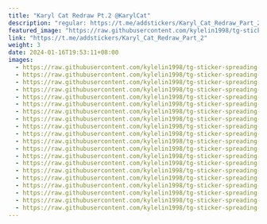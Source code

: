 ```yaml
---
title: "Karyl Cat Redraw Pt.2 @KarylCat"
description: "regular: https://t.me/addstickers/Karyl_Cat_Redraw_Part_2"
featured_image: "https://raw.githubusercontent.com/kylelin1998/tg-sticker-spreading-worldwide-images/main/img/785907d3-e812-4393-9a29-df4ba267833b.jpg"
link: "https://t.me/addstickers/Karyl_Cat_Redraw_Part_2"
weight: 3
date: 2024-01-16T19:53:11+08:00
images:
  - https://raw.githubusercontent.com/kylelin1998/tg-sticker-spreading-worldwide-images/main/img/785907d3-e812-4393-9a29-df4ba267833b.jpg
  - https://raw.githubusercontent.com/kylelin1998/tg-sticker-spreading-worldwide-images/main/img/483d14c6-242a-4491-9f2d-31e3b7af23bf.jpg
  - https://raw.githubusercontent.com/kylelin1998/tg-sticker-spreading-worldwide-images/main/img/aaa3653a-b507-475e-9c2f-e763e4d457dd.jpg
  - https://raw.githubusercontent.com/kylelin1998/tg-sticker-spreading-worldwide-images/main/img/c3b2020d-fa48-4cb4-8cd0-de30361c10ce.jpg
  - https://raw.githubusercontent.com/kylelin1998/tg-sticker-spreading-worldwide-images/main/img/7cd9a0f8-0d62-4ee5-abf7-db76be3294f9.jpg
  - https://raw.githubusercontent.com/kylelin1998/tg-sticker-spreading-worldwide-images/main/img/bfd58193-f870-480d-8715-e4513955d526.jpg
  - https://raw.githubusercontent.com/kylelin1998/tg-sticker-spreading-worldwide-images/main/img/ba119303-ea8d-4f4e-967b-2f90ebeaa882.jpg
  - https://raw.githubusercontent.com/kylelin1998/tg-sticker-spreading-worldwide-images/main/img/72160fb3-f1c8-429e-8aa6-5055edb95a13.jpg
  - https://raw.githubusercontent.com/kylelin1998/tg-sticker-spreading-worldwide-images/main/img/df992083-d500-479e-b494-0f31789c8adb.jpg
  - https://raw.githubusercontent.com/kylelin1998/tg-sticker-spreading-worldwide-images/main/img/1fc333bf-3330-47e1-b94f-a96b522c6e4d.jpg
  - https://raw.githubusercontent.com/kylelin1998/tg-sticker-spreading-worldwide-images/main/img/3977930f-f3b9-44c3-8fc1-f0c58822e09e.jpg
  - https://raw.githubusercontent.com/kylelin1998/tg-sticker-spreading-worldwide-images/main/img/ac881890-c971-4310-9aad-b795457f96da.jpg
  - https://raw.githubusercontent.com/kylelin1998/tg-sticker-spreading-worldwide-images/main/img/5ea6c62e-7411-462c-b47d-3216e3cca952.jpg
  - https://raw.githubusercontent.com/kylelin1998/tg-sticker-spreading-worldwide-images/main/img/44b3e5f3-9e56-41f6-9d5d-e6737b3593e6.jpg
  - https://raw.githubusercontent.com/kylelin1998/tg-sticker-spreading-worldwide-images/main/img/feec75f7-ea06-4085-92a5-b95690a81850.jpg
  - https://raw.githubusercontent.com/kylelin1998/tg-sticker-spreading-worldwide-images/main/img/ba2cc6dd-8b58-4679-bc43-2ec536192515.jpg
  - https://raw.githubusercontent.com/kylelin1998/tg-sticker-spreading-worldwide-images/main/img/3556a586-07f0-4dc1-af3d-85210afb9a03.jpg
  - https://raw.githubusercontent.com/kylelin1998/tg-sticker-spreading-worldwide-images/main/img/3cba8da1-986e-4b8b-90ba-be150d10276a.jpg
  - https://raw.githubusercontent.com/kylelin1998/tg-sticker-spreading-worldwide-images/main/img/f57c6b8a-89a0-4dce-95c2-248e315ccd44.jpg
  - https://raw.githubusercontent.com/kylelin1998/tg-sticker-spreading-worldwide-images/main/img/ce8d76d6-452d-467e-bd5e-31af21e32247.jpg
---
```

